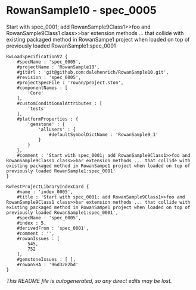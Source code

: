 # RowanSample10 - spec_0005
Start with spec_0001; add RowanSample9Class1>>foo and RowanSample9Class1 class>>bar extension methods ... that collide with existing packaged method in RowanSampe1 project when loaded on top of previously loaded RowanSample1:spec_0001
```
RwLoadSpecificationV2 {
	#specName : 'spec_0005',
	#projectName : 'RowanSample10',
	#gitUrl : 'git@github.com:dalehenrich/RowanSample10.git',
	#revision : 'spec_0005',
	#projectSpecFile : 'rowan/project.ston',
	#componentNames : [
		'Core'
	],
	#customConditionalAttributes : [
		'tests'
	],
	#platformProperties : {
		'gemstone' : {
			'allusers' : {
				#defaultSymbolDictName : 'RowanSample9_1'
			}
		}
	},
	#comment : 'Start with spec_0001; add RowanSample9Class1>>foo and RowanSample9Class1 class>>bar extension methods ... that collide with existing packaged method in RowanSampe1 project when loaded on top of previously loaded RowanSample1:spec_0001'
}

RwTestProjectLibraryIndexCard {
	#name : 'index_0005',
	#title : 'Start with spec_0001; add RowanSample9Class1>>foo and RowanSample9Class1 class>>bar extension methods ... that collide with existing packaged method in RowanSampe1 project when loaded on top of previously loaded RowanSample1:spec_0001',
	#specName : 'spec_0005',
	#index : 5,
	#derivedFrom : 'spec_0001',
	#comment : '',
	#rowanIssues : [
		545,
		752
	],
	#gemstoneIssues : [ ],
	#rowanSHA : '96d3282bd'
}
```

*This README file is autogenerated, so any direct edits may be lost.*
